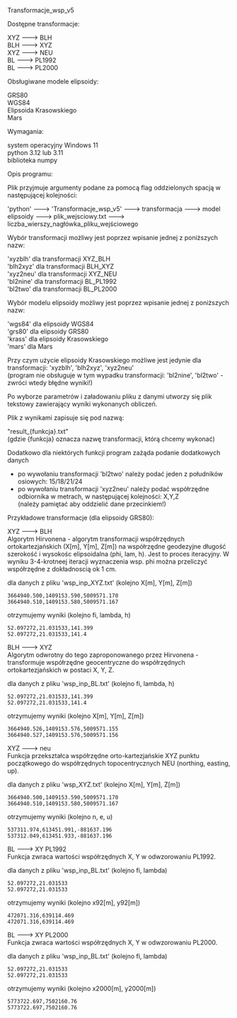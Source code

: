 Transformacje_wsp_v5


Dostępne transformacje:<br>

   XYZ ---> BLH<br>
   BLH ---> XYZ<br>
   XYZ ---> NEU<br>
   BL ---> PL1992<br>
   BL ---> PL2000<br>

 
Obsługiwane modele elipsoidy:<br>

   GRS80<br>
   WGS84<br>
   Elipsoida Krasowskiego<br>
   Mars<br>
 

Wymagania:<br>

   system operacyjny Windows 11 <br>
   python 3.12 lub 3.11 <br>
   biblioteka numpy<br>
  


Opis programu:<br>
 
 Plik przyjmuje argumenty podane za pomocą flag oddzielonych spacją w następującej kolejności:<br>


'python' ---> 'Transformacje_wsp_v5' ---> transformacja ---> model elipsoidy --->  plik_wejsciowy.txt ---> liczba_wierszy_nagłówka_pliku_wejściowego   <br>


  Wybór transformacji możliwy jest poprzez wpisanie jednej z poniższych nazw:<br>

   'xyzblh' dla transformacji XYZ_BLH<br>
   'blh2xyz' dla transformacji BLH_XYZ<br>
   'xyz2neu' dla transformacji XYZ_NEU<br>
   'bl2nine' dla transformacji BL_PL1992<br>
   'bl2two' dla transformacji BL_PL2000<br>
  

  Wybór modelu elipsoidy możliwy jest poprzez wpisanie jednej z poniższych nazw:<br>

   'wgs84' dla elipsoidy WGS84<br>
   'grs80' dla elipsoidy GRS80<br>
   'krass' dla elipsoidy Krasowskiego<br>
   'mars'  dla Mars<br>

   Przy czym użycie elipsoidy Krasowskiego możliwe jest jedynie dla transformacji: 'xyzblh', 'blh2xyz', 'xyz2neu'<br>
   (program nie obsługuje w tym wypadku transformacji: 'bl2nine', 'bl2two' - zwróci wtedy błędne wyniki!)<br>
    
  
  Po wyborze parametrów i załadowaniu pliku z danymi utworzy się plik tekstowy zawierający wyniki wykonanych obliczeń.<br>

  Plik z wynikami zapisuje się pod nazwą:<br>

  "result_{funkcja}.txt"<br>
  (gdzie {funkcja} oznacza nazwę transformacji, którą chcemy wykonać)<br>


  Dodatkowo dla niektórych funkcji program zażąda podanie dodatkowych danych<br>
 
 - po wywołaniu transformacji 'bl2two' należy podać jeden z południków osiowych: 15/18/21/24<br>
 - po wywołaniu transformacji 'xyz2neu' należy podać współrzędne odbiornika w metrach, w następującej kolejności: X,Y,Z <br>
  (należy pamiętać aby oddzielić dane przecinkiem!)<br>
  
  
Przykładowe transformacje (dla elipsoidy GRS80):<br>
  

 XYZ ---> BLH<br>
  Algorytm Hirvonena - algorytm transformacji współrzędnych ortokartezjańskich (X[m], Y[m], Z[m])
   na współrzędne geodezyjne długość szerokość i wysokośc elipsoidalna (phi, lam, h). Jest to proces iteracyjny. 
   W wyniku 3-4-krotneej iteracji wyznaczenia wsp. phi można przeliczyć współrzędne z dokładnoscią ok 1 cm. <br>

  dla danych z pliku 'wsp_inp_XYZ.txt' (kolejno X[m], Y[m], Z[m])

    3664940.500,1409153.590,5009571.170
    3664940.510,1409153.580,5009571.167

  otrzymujemy wyniki (kolejno fi, lambda, h)

    52.097272,21.031533,141.399
    52.097272,21.031533,141.4

  
 BLH ---> XYZ<br>
  Algorytm odwrotny do tego zaproponowanego przez Hirvonena - transformuje współrzędne geocentryczne
   do współrzędnych ortokartezjańskich w postaci X, Y, Z.<br>

  dla danych z pliku 'wsp_inp_BL.txt' (kolejno fi, lambda, h)

    52.097272,21.031533,141.399
    52.097272,21.031533,141.4

  otrzymujemy wyniki (kolejno X[m], Y[m], Z[m])

    3664940.526,1409153.576,5009571.155
    3664940.527,1409153.576,5009571.156


 XYZ ---> neu<br>
  Funkcja przekształca współrzędne orto-kartezjańskie XYZ punktu początkowego
   do współrzędnych topocentrycznych NEU (northing, easting, up).<br>

  dla danych z pliku 'wsp_XYZ.txt' (kolejno X[m], Y[m], Z[m])

    3664940.500,1409153.590,5009571.170
    3664940.510,1409153.580,5009571.167
  
  otrzymujemy wyniki (kolejno n, e, u)
  
    537311.974,613451.991,-881637.196
    537312.049,613451.933,-881637.196
  
 
 BL ---> XY PL1992<br>
  Funkcja zwraca wartości współrzędnych X, Y  w odwzorowaniu PL1992.<br>

  dla danych z pliku 'wsp_inp_BL.txt' (kolejno fi, lambda)
  
    52.097272,21.031533
    52.097272,21.031533

  otrzymujemy wyniki (kolejno x92[m], y92[m])

    472071.316,639114.469
    472071.316,639114.469

  
 BL ---> XY PL2000<br>
  Funkcja zwraca wartości współrzędnych X, Y  w odwzorowaniu PL2000.<br>
  
  dla danych z pliku 'wsp_inp_BL.txt' (kolejno fi, lambda)
  
    52.097272,21.031533
    52.097272,21.031533
  
  otrzymujemy wyniki (kolejno x2000[m], y2000[m])

    5773722.697,7502160.76
    5773722.697,7502160.76 

   
   



